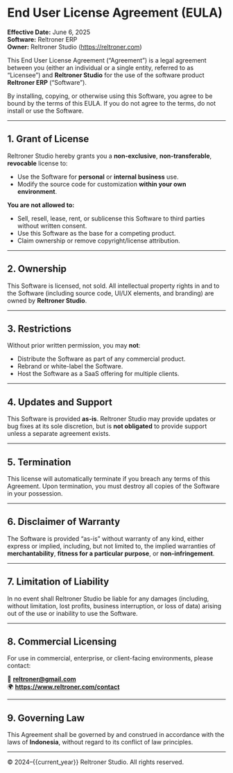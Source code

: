 # End User License Agreement (EULA)

**Effective Date:** June 6, 2025  
**Software:** Reltroner ERP  
**Owner:** Reltroner Studio (https://reltroner.com)

This End User License Agreement (“Agreement”) is a legal agreement between you (either an individual or a single entity, referred to as “Licensee”) and **Reltroner Studio** for the use of the software product **Reltroner ERP** (“Software”).

By installing, copying, or otherwise using this Software, you agree to be bound by the terms of this EULA. If you do not agree to the terms, do not install or use the Software.

---

## 1. Grant of License

Reltroner Studio hereby grants you a **non-exclusive**, **non-transferable**, **revocable** license to:

- Use the Software for **personal** or **internal business** use.
- Modify the source code for customization **within your own environment**.

**You are not allowed to:**

- Sell, resell, lease, rent, or sublicense this Software to third parties without written consent.
- Use this Software as the base for a competing product.
- Claim ownership or remove copyright/license attribution.

---

## 2. Ownership

This Software is licensed, not sold. All intellectual property rights in and to the Software (including source code, UI/UX elements, and branding) are owned by **Reltroner Studio**.

---

## 3. Restrictions

Without prior written permission, you may **not**:

- Distribute the Software as part of any commercial product.
- Rebrand or white-label the Software.
- Host the Software as a SaaS offering for multiple clients.

---

## 4. Updates and Support

This Software is provided **as-is**. Reltroner Studio may provide updates or bug fixes at its sole discretion, but is **not obligated** to provide support unless a separate agreement exists.

---

## 5. Termination

This license will automatically terminate if you breach any terms of this Agreement. Upon termination, you must destroy all copies of the Software in your possession.

---

## 6. Disclaimer of Warranty

The Software is provided “as-is” without warranty of any kind, either express or implied, including, but not limited to, the implied warranties of **merchantability**, **fitness for a particular purpose**, or **non-infringement**.

---

## 7. Limitation of Liability

In no event shall Reltroner Studio be liable for any damages (including, without limitation, lost profits, business interruption, or loss of data) arising out of the use or inability to use the Software.

---

## 8. Commercial Licensing

For use in commercial, enterprise, or client-facing environments, please contact:

📧 **reltroner@gmail.com**  
🌍 **https://www.reltroner.com/contact**

---

## 9. Governing Law

This Agreement shall be governed by and construed in accordance with the laws of **Indonesia**, without regard to its conflict of law principles.

---

© 2024–{{current_year}} Reltroner Studio. All rights reserved.
